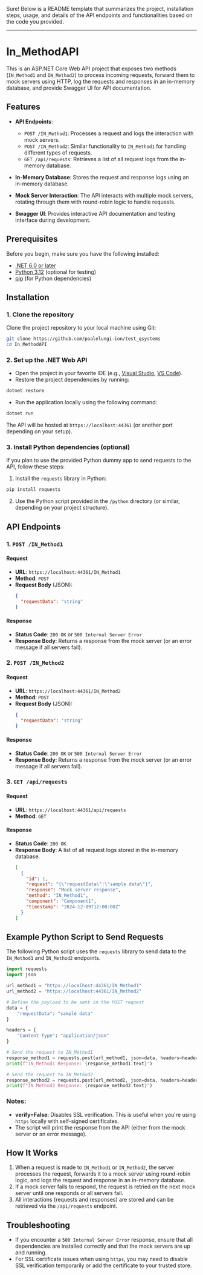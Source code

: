 Sure! Below is a README template that summarizes the project, installation steps, usage, and details of the API endpoints and functionalities based on the code you provided.

---

# In_MethodAPI

This is an ASP.NET Core Web API project that exposes two methods (`IN_Method1` and `IN_Method2`) to process incoming requests, forward them to mock servers using HTTP, log the requests and responses in an in-memory database, and provide Swagger UI for API documentation.

## Features

- **API Endpoints**:
  - `POST /IN_Method1`: Processes a request and logs the interaction with mock servers.
  - `POST /IN_Method2`: Similar functionality to `IN_Method1` for handling different types of requests.
  - `GET /api/requests`: Retrieves a list of all request logs from the in-memory database.
  
- **In-Memory Database**: Stores the request and response logs using an in-memory database.
  
- **Mock Server Interaction**: The API interacts with multiple mock servers, rotating through them with round-robin logic to handle requests.

- **Swagger UI**: Provides interactive API documentation and testing interface during development.

## Prerequisites

Before you begin, make sure you have the following installed:

- [.NET 6.0 or later](https://dotnet.microsoft.com/download)
- [Python 3.12](https://www.python.org/) (optional for testing)
- [pip](https://pip.pypa.io/en/stable/) (for Python dependencies)

## Installation

### 1. Clone the repository
Clone the project repository to your local machine using Git:

```bash
git clone https://github.com/poalelungi-ion/test_qsystems
cd In_MethodAPI
```

### 2. Set up the .NET Web API

- Open the project in your favorite IDE (e.g., [Visual Studio](https://visualstudio.microsoft.com/), [VS Code](https://code.visualstudio.com/)).
- Restore the project dependencies by running:

```bash
dotnet restore
```

- Run the application locally using the following command:

```bash
dotnet run
```

The API will be hosted at `https://localhost:44361` (or another port depending on your setup).

### 3. Install Python dependencies (optional)

If you plan to use the provided Python dummy app to send requests to the API, follow these steps:

1. Install the `requests` library in Python:

```bash
pip install requests
```

2. Use the Python script provided in the `/python` directory (or similar, depending on your project structure).

## API Endpoints

### 1. `POST /IN_Method1`

#### Request

- **URL**: `https://localhost:44361/IN_Method1`
- **Method**: `POST`
- **Request Body** (JSON):
  ```json
  {
    "requestData": "string"
  }
  ```

#### Response

- **Status Code**: `200 OK` or `500 Internal Server Error`
- **Response Body**: Returns a response from the mock server (or an error message if all servers fail).

### 2. `POST /IN_Method2`

#### Request

- **URL**: `https://localhost:44361/IN_Method2`
- **Method**: `POST`
- **Request Body** (JSON):
  ```json
  {
    "requestData": "string"
  }
  ```

#### Response

- **Status Code**: `200 OK` or `500 Internal Server Error`
- **Response Body**: Returns a response from the mock server (or an error message if all servers fail).

### 3. `GET /api/requests`

#### Request

- **URL**: `https://localhost:44361/api/requests`
- **Method**: `GET`

#### Response

- **Status Code**: `200 OK`
- **Response Body**: A list of all request logs stored in the in-memory database.
  ```json
  [
    {
      "id": 1,
      "request": "{\"requestData\":\"sample data\"}",
      "response": "Mock server response",
      "method": "IN_Method1",
      "component": "Component1",
      "timestamp": "2024-12-09T12:00:00Z"
    }
  ]
  ```

## Example Python Script to Send Requests

The following Python script uses the `requests` library to send data to the `IN_Method1` and `IN_Method2` endpoints.

```python
import requests
import json

url_method1 = "https://localhost:44361/IN_Method1"
url_method2 = "https://localhost:44361/IN_Method2"

# Define the payload to be sent in the POST request
data = {
    "requestData": "sample data"
}

headers = {
    "Content-Type": "application/json"
}

# Send the request to IN_Method1
response_method1 = requests.post(url_method1, json=data, headers=headers, verify=False)
print(f"IN_Method1 Response: {response_method1.text}")

# Send the request to IN_Method2
response_method2 = requests.post(url_method2, json=data, headers=headers, verify=False)
print(f"IN_Method2 Response: {response_method2.text}")
```

### Notes:

- **verify=False**: Disables SSL verification. This is useful when you're using `https` locally with self-signed certificates.
- The script will print the response from the API (either from the mock server or an error message).

## How It Works

1. When a request is made to `IN_Method1` or `IN_Method2`, the server processes the request, forwards it to a mock server using round-robin logic, and logs the request and response in an in-memory database.
2. If a mock server fails to respond, the request is retried on the next mock server until one responds or all servers fail.
3. All interactions (requests and responses) are stored and can be retrieved via the `/api/requests` endpoint.

## Troubleshooting

- If you encounter a `500 Internal Server Error` response, ensure that all dependencies are installed correctly and that the mock servers are up and running.
- For SSL certificate issues when using `https`, you may need to disable SSL verification temporarily or add the certificate to your trusted store.
